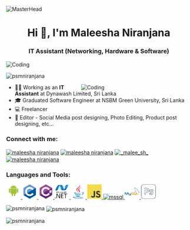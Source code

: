 ![MasterHead](https://media.datacamp.com/legacy/v1716311367/image_44591f0a45.gif)
<h1 align="center">Hi 👋, I'm Maleesha Niranjana</h1>
<h3 align="center"> IT Assistant (Networking, Hardware & Software)</h3>
<img align="center" alt="Coding" width="1200" src="https://user-images.githubusercontent.com/74038190/212284100-561aa473-3905-4a80-b561-0d28506553ee.gif">

<p align="left"> <img src="https://komarev.com/ghpvc/?username=psmniranjana&label=Profile%20views&color=0e75b6&style=flat" alt="psmniranjana" /> </p>


<img align="right" alt="Coding" width="300" hight="200" src="https://camo.githubusercontent.com/7cab7453b50c32be4c3605a42cb5e509644666999796555e759d06a9facf6b4a/68747470733a2f2f63646e2e6472696262626c652e636f6d2f75736572732f323133313939332f73637265656e73686f74732f343934383733362f74686f75676874776f726b732d6769665f6472696262626c652e676966">


- 👨‍💻  Working as an **IT Assistant** at Dynawash Limited, Sri Lanka
- 🎓  Graduated Software Engineer at NSBM Green University, Sri Lanka
- 💻  Freelancer
- 📝 Editor - Social Media post designing, Photo Editing, Product post designing, etc...

<h3 align="left">Connect with me:</h3>
<p align="left">
<a href="https://www.linkedin.com/in/maleesha-niranjana-2b2235250/" target="blank"><img align="center" src="https://raw.githubusercontent.com/rahuldkjain/github-profile-readme-generator/master/src/images/icons/Social/linked-in-alt.svg" alt="maleesha niranjana" height="30" width="40" /></a>
<a href="https://fb.com/maleesha niranjana" target="blank"><img align="center" src="https://raw.githubusercontent.com/rahuldkjain/github-profile-readme-generator/master/src/images/icons/Social/facebook.svg" alt="maleesha niranjana" height="30" width="40" /></a>
<a href="https://instagram.com/_malee_sh_" target="blank"><img align="center" src="https://raw.githubusercontent.com/rahuldkjain/github-profile-readme-generator/master/src/images/icons/Social/instagram.svg" alt="_malee_sh_" height="30" width="40" /></a>
<a href="https://twitter.com/" target="blank"><img align="center" src="https://static.vecteezy.com/system/resources/thumbnails/042/148/611/small_2x/new-twitter-x-logo-twitter-icon-x-social-media-icon-free-png.png" alt="maleesha niranjana" height="55" width="65" /></a> 
</p>


<h3 align="left">Languages and Tools:</h3>
<p align="left"> <a href="https://developer.android.com" target="_blank" rel="noreferrer"> <img src="https://raw.githubusercontent.com/devicons/devicon/master/icons/android/android-original-wordmark.svg" alt="android" width="40" height="40"/> </a> <a href="https://www.cprogramming.com/" target="_blank" rel="noreferrer"> <img src="https://raw.githubusercontent.com/devicons/devicon/master/icons/c/c-original.svg" alt="c" width="40" height="40"/> </a> <a href="https://www.w3schools.com/cs/" target="_blank" rel="noreferrer"> <img src="https://raw.githubusercontent.com/devicons/devicon/master/icons/csharp/csharp-original.svg" alt="csharp" width="40" height="40"/> </a> <a href="https://dotnet.microsoft.com/" target="_blank" rel="noreferrer"> <img src="https://raw.githubusercontent.com/devicons/devicon/master/icons/dot-net/dot-net-original-wordmark.svg" alt="dotnet" width="40" height="40"/> </a> <a href="https://www.java.com" target="_blank" rel="noreferrer"> <img src="https://raw.githubusercontent.com/devicons/devicon/master/icons/java/java-original.svg" alt="java" width="40" height="40"/> </a> <a href="https://developer.mozilla.org/en-US/docs/Web/JavaScript" target="_blank" rel="noreferrer"> <img src="https://raw.githubusercontent.com/devicons/devicon/master/icons/javascript/javascript-original.svg" alt="javascript" width="40" height="40"/> </a> <a href="https://www.microsoft.com/en-us/sql-server" target="_blank" rel="noreferrer"> <img src="https://www.svgrepo.com/show/303229/microsoft-sql-server-logo.svg" alt="mssql" width="40" height="40"/> </a> <a href="https://www.mysql.com/" target="_blank" rel="noreferrer"> <img src="https://raw.githubusercontent.com/devicons/devicon/master/icons/mysql/mysql-original-wordmark.svg" alt="mysql" width="40" height="40"/> </a> <a href="https://www.photoshop.com/en" target="_blank" rel="noreferrer"> <img src="https://raw.githubusercontent.com/devicons/devicon/master/icons/photoshop/photoshop-line.svg" alt="photoshop" width="40" height="40"/> </a> </p>

<p><img align="left" src="https://github-readme-stats.vercel.app/api/top-langs?username=psmniranjana&show_icons=true&locale=en&layout=compact" alt="psmniranjana" /></p>

<p>&nbsp;<img align="center" src="https://github-readme-stats.vercel.app/api?username=psmniranjana&show_icons=true&locale=en" alt="psmniranjana" /></p>

<p><img align="center" src="https://github-readme-streak-stats.herokuapp.com/?user=psmniranjana&" alt="psmniranjana" /></p>  
